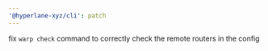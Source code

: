 ```yaml
---
'@hyperlane-xyz/cli': patch
---
```


fix `warp check` command to correctly check the remote routers in the config
